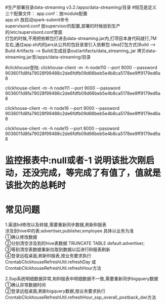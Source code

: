 #生产部署目录data-streaming v3.2:/apps/data-streaming/目录
#规范是定义三个配置文件：
app.conf：放module配置  
app.sh 放启动spark-submit命令  
supervisord.conf 放supervisor的配置,部署的时候放到生产的/etc/supervisord.conf里面  
打包的时候,不用把依赖包打进去data-streaming.jar内,打项目本身代码就行,7M左右,通过app.sh内的jars从公共的包目录里引入依赖包
idea打包方式(Build --> Build Artifacts --> Build)生成目录out/artifacts/data_streaming_jar
拷贝data-streaming.jar至/apps/data-streaming/目录

#clickhouse登陆:
clickhouse-client -m -h node110 --port 9000  --password 9036011d8fa79028f99488c2de6fdfb09d66beb5e4b8ca5178ee9ff9179ed6a8

clickhouse-client -m -h node111 --port 9000  --password 9036011d8fa79028f99488c2de6fdfb09d66beb5e4b8ca5178ee9ff9179ed6a8

clickhouse-client -m -h node16 --port 9000  --password 9036011d8fa79028f99488c2de6fdfb09d66beb5e4b8ca5178ee9ff9179ed6a8

clickhouse-client -m -h node15 --port 8000  --password 9036011d8fa79028f99488c2de6fdfb09d66beb5e4b8ca5178ee9ff9179ed6a8

# 监控报表中:null或者-1 说明该批次刚启动，还没完成，等完成了有值了，值就是该批次的总耗时

# 常见问题
1.渠道bd修改以及转接,需要重新同步数据,刷新BI报表  
涉及到hive中的表:advertiser,publisher,employee  具体以业务为准  
①确认修改数据  
②分别清空涉及到的hive表数据 TRUNCATE TABLE default.advertiser;  
③等到清空表数据重新拉取到数据以后进行BI报表刷新  
④登录远程桌面,刷新BI报表,按业务要求执行CrontabClickhouseRefreshUtil.refreshDay 或 CrontabClickhouseRefreshUtil.refreshHour方法  

2.Ssp系统明细数据异常,和BI报表中明细数据不一致,需要重新同步bigquery数据  
①确认异常数据时间  
②登录远程桌面,刷新bigquery数据,按业务要求执行CrontabClickhouseRefreshUtil.refreshHour_ssp_overall_postback_dwi方法  